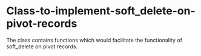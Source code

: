 # Class-to-implement-soft_delete-on-pivot-records

The class contains functions which would facilitate the functionality of soft_delete on pivot records.
